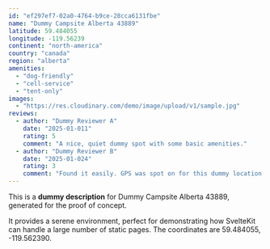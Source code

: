 ```yaml
---
id: "ef297ef7-02a0-4764-b9ce-28cca6131fbe"
name: "Dummy Campsite Alberta 43889"
latitude: 59.484055
longitude: -119.56239
continent: "north-america"
country: "canada"
region: "alberta"
amenities:
  - "dog-friendly"
  - "cell-service"
  - "tent-only"
images:
  - "https://res.cloudinary.com/demo/image/upload/v1/sample.jpg"
reviews:
  - author: "Dummy Reviewer A"
    date: "2025-01-011"
    rating: 5
    comment: "A nice, quiet dummy spot with some basic amenities."
  - author: "Dummy Reviewer B"
    date: "2025-01-024"
    rating: 3
    comment: "Found it easily. GPS was spot on for this dummy location."
---
```


This is a **dummy description** for Dummy Campsite Alberta 43889, generated for the proof of concept.

It provides a serene environment, perfect for demonstrating how SvelteKit can handle a large number of static pages. The coordinates are 59.484055, -119.562390.
